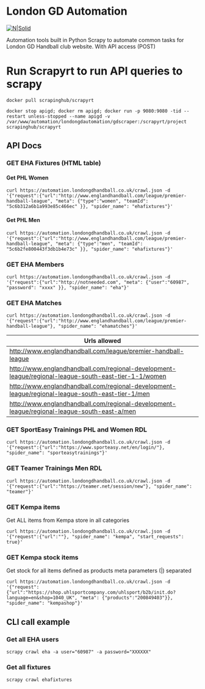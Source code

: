# London GD Automation

[![N|Solid](https://londongdhandball.co.uk/templates/londongd2015/img/logo.png)](https://londongdhandball.co.uk)

Automation tools built in Python Scrapy to automate common tasks for London GD Handball club website. With API access (POST)

# Run Scrapyrt to run API queries to scrapy
```
docker pull scrapinghub/scrapyrt
```
```
docker stop apigd; docker rm apigd; docker run -p 9080:9080 -tid --restart unless-stopped --name apigd -v /var/www/automation/londongdautomation/gdscraper:/scrapyrt/project scrapinghub/scrapyrt
```


## API Docs

### GET EHA Fixtures (HTML table)
#### Get PHL Women
```
curl https://automation.londongdhandball.co.uk/crawl.json -d '{"request":{"url":"http://www.englandhandball.com/league/premier-handball-league", "meta": {"type":"women", "teamId": "5c6b312a6b1a993e85c466ec" }}, "spider_name": "ehafixtures"}'
  ```
  
#### Get PHL Men
```
curl https://automation.londongdhandball.co.uk/crawl.json -d '{"request":{"url":"http://www.englandhandball.com/league/premier-handball-league", "meta": {"type":"men", "teamId": "5c6b2fe800443f3db1b4e73c" }}, "spider_name": "ehafixtures"}'
  ```  



### GET EHA Members
```
curl https://automation.londongdhandball.co.uk/crawl.json -d '{"request":{"url":"http://notneeded.com", "meta": {"user":"60987", "password": "xxxx" }}, "spider_name": "eha"}'
  ```


### GET EHA Matches
```
curl https://automation.londongdhandball.co.uk/crawl.json -d '{"request":{"url":"http://www.englandhandball.com/league/premier-handball-league"}, "spider_name": "ehamatches"}'
  ```
| Urls allowed        |
| ------------- |
| http://www.englandhandball.com/league/premier-handball-league |
| http://www.englandhandball.com/regional-development-league/regional-league-south-east-tier-1-1/women |
| http://www.englandhandball.com/regional-development-league/regional-league-south-east-tier-1/men |
| http://www.englandhandball.com/regional-development-league/regional-league-south-east-a/men |


### GET SportEasy Trainings PHL and Women RDL
```
curl https://automation.londongdhandball.co.uk/crawl.json -d '{"request":{"url":"https://www.sporteasy.net/en/login/"}, "spider_name": "sporteasytrainings"}'
  ```
  
### GET Teamer Trainings Men RDL
```
curl https://automation.londongdhandball.co.uk/crawl.json -d '{"request":{"url":"https://teamer.net/session/new"}, "spider_name": "teamer"}'
  ```  


### GET Kempa items
Get ALL items from Kempa store in all categories
```
curl https://automation.londongdhandball.co.uk/crawl.json -d '{"request":{"url":""}, "spider_name": "kempa", "start_requests": true}'
  ```  


### GET Kempa stock items
Get stock for all items defined as products meta parameters (|) separated
```
curl https://automation.londongdhandball.co.uk/crawl.json -d '{"request":{"url":"https://shop.uhlsportcompany.com/uhlsport/b2b/init.do?language=en&shop=1040_UK", "meta": {"products":"200849403"}}, "spider_name": "kempashop"}'
  ```  
  




## CLI call example
### Get all EHA users
```
scrapy crawl eha -a user="60987" -a password="XXXXXX"
```
### Get all fixtures
```
scrapy crawl ehafixtures
```

